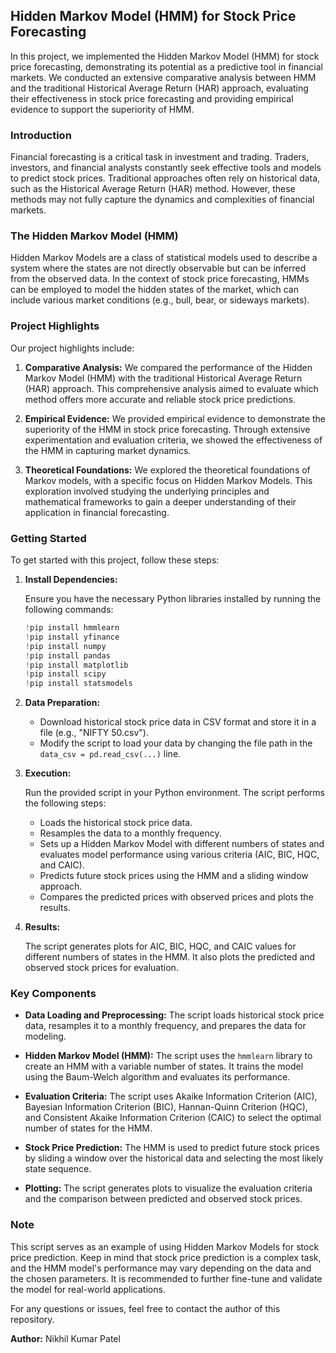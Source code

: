 ## Hidden Markov Model (HMM) for Stock Price Forecasting

In this project, we implemented the Hidden Markov Model (HMM) for stock price forecasting, demonstrating its potential as a predictive tool in financial markets. We conducted an extensive comparative analysis between HMM and the traditional Historical Average Return (HAR) approach, evaluating their effectiveness in stock price forecasting and providing empirical evidence to support the superiority of HMM. 

### Introduction

Financial forecasting is a critical task in investment and trading. Traders, investors, and financial analysts constantly seek effective tools and models to predict stock prices. Traditional approaches often rely on historical data, such as the Historical Average Return (HAR) method. However, these methods may not fully capture the dynamics and complexities of financial markets.

### The Hidden Markov Model (HMM)

Hidden Markov Models are a class of statistical models used to describe a system where the states are not directly observable but can be inferred from the observed data. In the context of stock price forecasting, HMMs can be employed to model the hidden states of the market, which can include various market conditions (e.g., bull, bear, or sideways markets).

### Project Highlights

Our project highlights include:

1. **Comparative Analysis:** We compared the performance of the Hidden Markov Model (HMM) with the traditional Historical Average Return (HAR) approach. This comprehensive analysis aimed to evaluate which method offers more accurate and reliable stock price predictions.

2. **Empirical Evidence:** We provided empirical evidence to demonstrate the superiority of the HMM in stock price forecasting. Through extensive experimentation and evaluation criteria, we showed the effectiveness of the HMM in capturing market dynamics.

3. **Theoretical Foundations:** We explored the theoretical foundations of Markov models, with a specific focus on Hidden Markov Models. This exploration involved studying the underlying principles and mathematical frameworks to gain a deeper understanding of their application in financial forecasting.

### Getting Started

To get started with this project, follow these steps:

1. **Install Dependencies:**

   Ensure you have the necessary Python libraries installed by running the following commands:

   ```python
   !pip install hmmlearn
   !pip install yfinance
   !pip install numpy
   !pip install pandas
   !pip install matplotlib
   !pip install scipy
   !pip install statsmodels
   ```

2. **Data Preparation:**

   - Download historical stock price data in CSV format and store it in a file (e.g., "NIFTY 50.csv").
   - Modify the script to load your data by changing the file path in the `data_csv = pd.read_csv(...)` line.

3. **Execution:**

   Run the provided script in your Python environment. The script performs the following steps:

   - Loads the historical stock price data.
   - Resamples the data to a monthly frequency.
   - Sets up a Hidden Markov Model with different numbers of states and evaluates model performance using various criteria (AIC, BIC, HQC, and CAIC).
   - Predicts future stock prices using the HMM and a sliding window approach.
   - Compares the predicted prices with observed prices and plots the results.

4. **Results:**

   The script generates plots for AIC, BIC, HQC, and CAIC values for different numbers of states in the HMM. It also plots the predicted and observed stock prices for evaluation.

### Key Components

- **Data Loading and Preprocessing:** The script loads historical stock price data, resamples it to a monthly frequency, and prepares the data for modeling.

- **Hidden Markov Model (HMM):** The script uses the `hmmlearn` library to create an HMM with a variable number of states. It trains the model using the Baum-Welch algorithm and evaluates its performance.

- **Evaluation Criteria:** The script uses Akaike Information Criterion (AIC), Bayesian Information Criterion (BIC), Hannan-Quinn Criterion (HQC), and Consistent Akaike Information Criterion (CAIC) to select the optimal number of states for the HMM.

- **Stock Price Prediction:** The HMM is used to predict future stock prices by sliding a window over the historical data and selecting the most likely state sequence.

- **Plotting:** The script generates plots to visualize the evaluation criteria and the comparison between predicted and observed stock prices.

### Note

This script serves as an example of using Hidden Markov Models for stock price prediction. Keep in mind that stock price prediction is a complex task, and the HMM model's performance may vary depending on the data and the chosen parameters. It is recommended to further fine-tune and validate the model for real-world applications.

For any questions or issues, feel free to contact the author of this repository.

**Author:** Nikhil Kumar Patel
